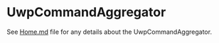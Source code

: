 # UwpCommandAggregator

See [Home.md](https://github.com/MarcArmbruster/UwpCommandAggregator/blob/master/Home.md) file for any details about the UwpCommandAggregator.

